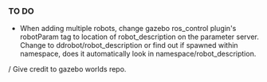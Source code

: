 ### TO DO
- When adding multiple robots, change gazebo ros_control plugin's robotParam tag to location of robot_description on the parameter server. Change to ddrobot/robot_description or find out if spawned within namespace, does it automatically look in namespace/robot_description.

/ Give credit to gazebo worlds repo.